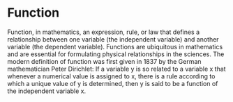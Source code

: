 # Function
Function, in mathematics, an expression, rule, or law that defines a relationship between one variable (the independent variable) and another variable (the dependent variable). Functions are ubiquitous in mathematics and are essential for formulating physical relationships in the sciences. The modern definition of function was first given in 1837 by the German mathematician Peter Dirichlet:
If a variable y is so related to a variable x that whenever a numerical value is assigned to x, there is a rule according to which a unique value of y is determined, then y is said to be a function of the independent variable x.
